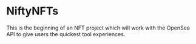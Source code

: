 # NiftyNFTs

This is the beginning of an NFT project which will work with the OpenSea API to give users the quickest tool experiences.
